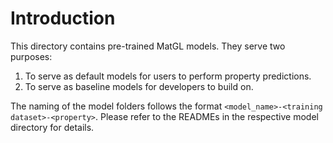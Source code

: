 # Introduction

This directory contains pre-trained MatGL models. They serve two purposes:

1. To serve as default models for users to perform property predictions.
2. To serve as baseline models for developers to build on.

The naming of the model folders follows the format `<model_name>-<training dataset>-<property>`.
Please refer to the READMEs in the respective model directory for details.
